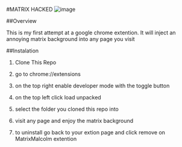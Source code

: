 #MATRIX HACKED
![image](https://user-images.githubusercontent.com/49728948/216021397-6f800718-a066-44cc-afe5-68b7a53e621c.png)


##Overview

This is my first attempt at a google chrome extention. It will inject an annoying matrix background into any page you visit



##Instalation

1. Clone This Repo

2. go to chrome://extensions

3. on the top right enable developer mode  with the toggle button

4. on the top left click load unpacked

5. select the folder you cloned this repo into

6. visit any page and enjoy the matrix background

7. to uninstall go back to your extion page and click remove on MatrixMalcolm extention
